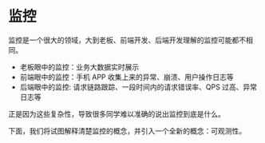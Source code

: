 # 监控

监控是一个很大的领域，大到老板、前端开发、后端开发理解的监控可能都不相同。

- 老板眼中的监控：业务大数据实时展示
- 前端眼中的监控：手机 APP 收集上来的异常、崩溃、用户操作日志等
- 后端眼中的监控: 请求链路跟踪、一段时间内的请求错误率、QPS 过高、异常日志等

正是因为这些复杂性，导致很多同学难以准确的说出监控到底是什么。

下面，我们将试图解释清楚监控的概念，并引入一个全新的概念：可观测性。
